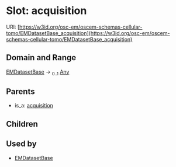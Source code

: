 
# Slot: acquisition



URI: [https://w3id.org/osc-em/oscem-schemas-cellular-tomo/EMDatasetBase_acquisition](https://w3id.org/osc-em/oscem-schemas-cellular-tomo/EMDatasetBase_acquisition)


## Domain and Range

[EMDatasetBase](EMDatasetBase.md) &#8594;  <sub>0..1</sub> [Any](Any.md)

## Parents

 *  is_a: [acquisition](acquisition.md)

## Children


## Used by

 * [EMDatasetBase](EMDatasetBase.md)
